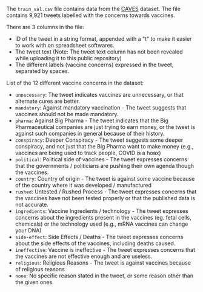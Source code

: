 The `train_val.csv` file contains data from the [CAVES](https://arxiv.org/abs/2204.13746) dataset.
The file contains 9,921 tweets labelled with the concerns towards vaccines.

There are 3 columns in the file:
 - ID of the tweet in a string format, appended with a "t" to make it easier to work with on spreadsheet softwares.
 - The tweet text (Note: The tweet text column has not been revealed while uploading it to this public repository)
 - The different labels (vaccine concerns) expressed in the tweet, separated by spaces.

List of the 12 different vaccine concerns in the dataset:
 - `unnecessary`: The tweet indicates vaccines are unnecessary, or that alternate cures are better.
 - `mandatory`: Against mandatory vaccination - The tweet suggests that vaccines should not be made mandatory.
 - `pharma`: Against Big Pharma - The tweet indicates that the Big Pharmaceutical companies are just trying to earn money, or the tweet is against such companies in general because of their history.
 - `conspiracy`: Deeper Conspiracy - The tweet suggests some deeper conspiracy, and not just that the Big Pharma want to make money (e.g., vaccines are being used to track people, COVID is a hoax)
 - `political`: Political side of vaccines - The tweet expresses concerns that the governments / politicians are pushing their own agenda though the vaccines.
 - `country`: Country of origin - The tweet is against some vaccine because of the country where it was developed / manufactured
 - `rushed`: Untested / Rushed Process - The tweet expresses concerns that the vaccines have not been tested properly or that the published data is not accurate.
 - `ingredients`: Vaccine Ingredients / technology - The tweet expresses concerns about the ingredients present in the vaccines (eg. fetal cells, chemicals) or the technology used (e.g., mRNA vaccines can change your DNA)
 - `side-effect`: Side Effects / Deaths - The tweet expresses concerns about the side effects of the vaccines, including deaths caused.
 - `ineffective`: Vaccine is ineffective - The tweet expresses concerns that the vaccines are not effective enough and are useless.
 - `religious`: Religious Reasons - The tweet is against vaccines because of religious reasons
 - `none`: No specific reason stated in the tweet, or some reason other than the given ones.
